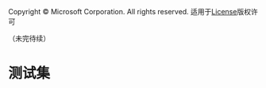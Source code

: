 Copyright © Microsoft Corporation. All rights reserved.
  适用于[License](https://github.com/Microsoft/ai-edu/blob/master/LICENSE.md)版权许可

（未完待续）

# 测试集
